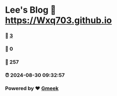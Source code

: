 # Lee's Blog :link: https://Wxq703.github.io 
### :page_facing_up: [3](https://Wxq703.github.io/tag.html) 
### :speech_balloon: 0 
### :hibiscus: 257 
### :alarm_clock: 2024-08-30 09:32:57 
### Powered by :heart: [Gmeek](https://github.com/Meekdai/Gmeek)
